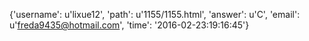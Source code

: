 {'username': u'lixue12', 'path': u'1155/1155.html', 'answer': u'C', 'email': u'freda9435@hotmail.com', 'time': '2016-02-23:19:16:45'}